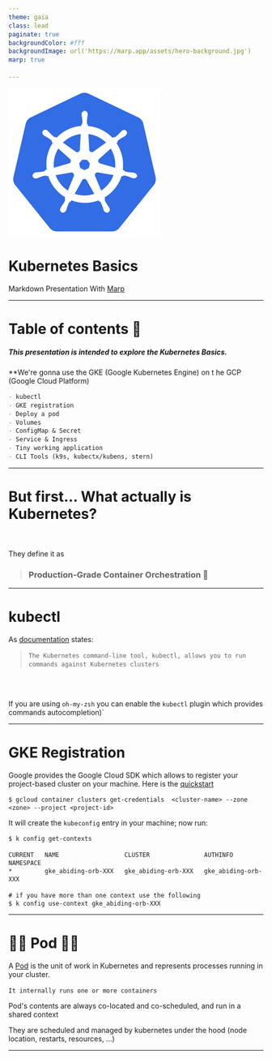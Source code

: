 ```yaml
---
theme: gaia
class: lead
paginate: true
backgroundColor: #fff
backgroundImage: url('https://marp.app/assets/hero-background.jpg')
marp: true

---
```


![bg left:40% 80%](./img/k8s_logo.png)

# **Kubernetes Basics**

Markdown Presentation With [Marp](https://marp.app/)

---

# Table of contents 🤯

##### This presentation is intended to explore the Kubernetes Basics.

  **We're gonna use the GKE (Google Kubernetes Engine) on t he GCP (Google Cloud Platform)

```markdown
- kubectl  
- GKE registration
- Deploy a pod
- Volumes
- ConfigMap & Secret
- Service & Ingress
- Tiny working application
- CLI Tools (k9s, kubectx/kubens, stern)
```

---
# But first... What actually is Kubernetes?

<br/><br/>
They define it as

> ### Production-Grade Container Orchestration 🧐

---

# kubectl

As [documentation](https://kubernetes.io/docs/reference/kubectl/kubectl/) states:

> `The Kubernetes command-line tool, kubectl, allows you to run commands against Kubernetes clusters`

<br/><br/>

If you are using `oh-my-zsh` you can enable the `kubectl` plugin which provides commands autocompletion)`

---

# GKE Registration

Google provides the Google Cloud SDK which allows to register your project-based cluster on your machine. Here is the [quickstart](https://cloud.google.com/sdk/docs/quickstart-linux)

```shell
$ gcloud container clusters get-credentials  <cluster-name> --zone <zone> --project <project-id>
```

It will create the `kubeconfig` entry in your machine; now run:

```shell
$ k config get-contexts

CURRENT   NAME                  CLUSTER               AUTHINFO                                          NAMESPACE
*         gke_abiding-orb-XXX   gke_abiding-orb-XXX   gke_abiding-orb-XXX

# if you have more than one context use the following 
$ k config use-context gke_abiding-orb-XXX
```

---

# 🐳🐳 Pod 🐳🐳

A [Pod](https://kubernetes.io/docs/concepts/workloads/pods/pod-overview/) is the unit of work in Kubernetes and represents processes running in your cluster.

`It internally runs one or more containers` 

Pod's contents are always co-located and co-scheduled, and run in a shared context

They are scheduled and managed by kubernetes under the hood (node location, restarts, resources, ...)

---

